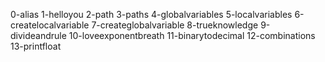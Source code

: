 0-alias
1-helloyou
2-path
3-paths
4-globalvariables
5-localvariables
6-createlocalvariable
7-createglobalvariable
8-trueknowledge
9-divideandrule
10-loveexponentbreath
11-binarytodecimal
12-combinations
13-printfloat


